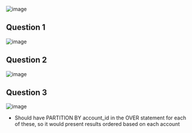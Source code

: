 ![image](https://github.com/michaelokoroike/Courses/assets/39680418/4d3eba6f-08ff-46be-a7b5-c8d027117cc9)
## Question 1
![image](https://github.com/michaelokoroike/Courses/assets/39680418/6f67db54-243e-458f-ad9d-5554dd100c9e)
## Question 2
![image](https://github.com/michaelokoroike/Courses/assets/39680418/413a361e-9c45-414b-b6b2-92a92c5360c7)
## Question 3
![image](https://github.com/michaelokoroike/Courses/assets/39680418/23ddc431-cc4b-45c6-ae19-be24a93e749b)
* Should have PARTITION BY account_id in the OVER statement for each of these, so it would present results ordered based on each account
